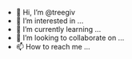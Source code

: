 - 👋 Hi, I’m @treegiv
- 👀 I’m interested in ...
- 🌱 I’m currently learning ...
- 💞️ I’m looking to collaborate on ...
- 📫 How to reach me ...

<!---
treegiv/treegiv is a ✨ special ✨ repository because its `README.md` (this file) appears on your GitHub profile.
You can click the Preview link to take a look at your changes.
--->
